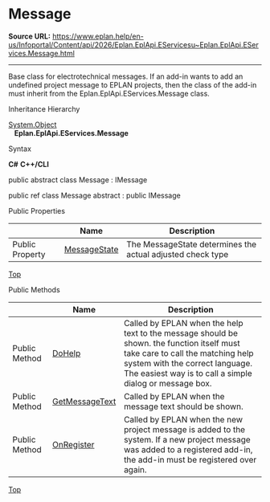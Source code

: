 # Message

**Source URL:** https://www.eplan.help/en-us/Infoportal/Content/api/2026/Eplan.EplApi.EServicesu~Eplan.EplApi.EServices.Message.html

---

Base class for electrotechnical messages. If an add-in wants to add an undefined project message to EPLAN projects, then the class of the add-in must inherit from the Eplan.EplApi.EServices.Message class.

Inheritance Hierarchy

[System.Object](#)  
   **Eplan.EplApi.EServices.Message**

Syntax

**C#**
**C++/CLI**


public abstract class Message : IMessage

public ref class Message abstract : public IMessage

Public Properties

|  | Name | Description |
| --- | --- | --- |
| Public Property | [MessageState](Eplan.EplApi.EServicesu~Eplan.EplApi.EServices.Message~MessageState.html) | The MessageState determines the actual adjusted check type |

[Top](#top)

Public Methods

|  | Name | Description |
| --- | --- | --- |
| Public Method | [DoHelp](Eplan.EplApi.EServicesu~Eplan.EplApi.EServices.Message~DoHelp.html) | Called by EPLAN when the help text to the message should be shown. the function itself must take care to call the matching help system with the correct language. The easiest way is to call a simple dialog or message box. |
| Public Method | [GetMessageText](Eplan.EplApi.EServicesu~Eplan.EplApi.EServices.Message~GetMessageText.html) | Called by EPLAN when the message text should be shown. |
| Public Method | [OnRegister](Eplan.EplApi.EServicesu~Eplan.EplApi.EServices.Message~OnRegister.html) | Called by EPLAN when the new project message is added to the system. If a new project message was added to a registered add-in, the add-in must be registered over again. |

[Top](#top)
